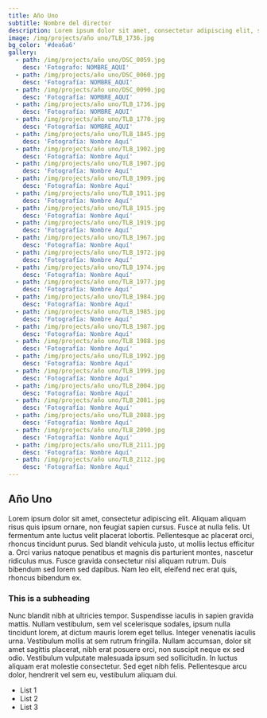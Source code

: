 ```yaml
---
title: Año Uno
subtitle: Nombre del director
description: Lorem ipsum dolor sit amet, consectetur adipiscing elit, sed do eiusmod tempor incididunt ut labore et dolore magna aliqua.
image: /img/projects/año uno/TLB_1736.jpg
bg_color: '#dea6a6'
gallery:
  - path: /img/projects/año uno/DSC_0059.jpg
    desc: 'Fotografo: NOMBRE_AQUI'
  - path: /img/projects/año uno/DSC_0060.jpg
    desc: 'Fotografía: NOMBRE_AQUI'
  - path: /img/projects/año uno/DSC_0090.jpg
    desc: 'Fotografía: NOMBRE_AQUI'
  - path: /img/projects/año uno/TLB_1736.jpg
    desc: 'Fotografía: NOMBRE_AQUI'
  - path: /img/projects/año uno/TLB_1770.jpg
    desc: 'Fotografía: NOMBRE_AQUI'
  - path: /img/projects/año uno/TLB_1845.jpg
    desc: 'Fotografía: Nombre Aquí'
  - path: /img/projects/año uno/TLB_1902.jpg
    desc: 'Fotografía: Nombre Aquí'
  - path: /img/projects/año uno/TLB_1907.jpg
    desc: 'Fotografía: Nombre Aquí'
  - path: /img/projects/año uno/TLB_1909.jpg
    desc: 'Fotografía: Nombre Aquí'
  - path: /img/projects/año uno/TLB_1911.jpg
    desc: 'Fotografía: Nombre Aquí'
  - path: /img/projects/año uno/TLB_1915.jpg
    desc: 'Fotografía: Nombre Aquí'
  - path: /img/projects/año uno/TLB_1919.jpg
    desc: 'Fotografía: Nombre Aquí'
  - path: /img/projects/año uno/TLB_1967.jpg
    desc: 'Fotografía: Nombre Aquí'
  - path: /img/projects/año uno/TLB_1972.jpg
    desc: 'Fotografía: Nombre Aquí'
  - path: /img/projects/año uno/TLB_1974.jpg
    desc: 'Fotografía: Nombre Aquí'
  - path: /img/projects/año uno/TLB_1977.jpg
    desc: 'Fotografía: Nombre Aquí'
  - path: /img/projects/año uno/TLB_1984.jpg
    desc: 'Fotografía: Nombre Aquí'
  - path: /img/projects/año uno/TLB_1985.jpg
    desc: 'Fotografía: Nombre Aquí'
  - path: /img/projects/año uno/TLB_1987.jpg
    desc: 'Fotografía: Nombre Aquí'
  - path: /img/projects/año uno/TLB_1988.jpg
    desc: 'Fotografía: Nombre Aquí'
  - path: /img/projects/año uno/TLB_1992.jpg
    desc: 'Fotografía: Nombre Aquí'
  - path: /img/projects/año uno/TLB_1999.jpg
    desc: 'Fotografía: Nombre Aquí'
  - path: /img/projects/año uno/TLB_2004.jpg
    desc: 'Fotografía: Nombre Aquí'
  - path: /img/projects/año uno/TLB_2081.jpg
    desc: 'Fotografía: Nombre Aquí'
  - path: /img/projects/año uno/TLB_2088.jpg
    desc: 'Fotografía: Nombre Aquí'
  - path: /img/projects/año uno/TLB_2090.jpg
    desc: 'Fotografía: Nombre Aquí'
  - path: /img/projects/año uno/TLB_2111.jpg
    desc: 'Fotografía: Nombre Aquí'
  - path: /img/projects/año uno/TLB_2112.jpg
    desc: 'Fotografía: Nombre Aquí'
---
```


## A&ntilde;o Uno

Lorem ipsum dolor sit amet, consectetur adipiscing elit. Aliquam aliquam risus quis ipsum ornare, non feugiat sapien cursus. Fusce at nulla felis. Ut fermentum ante luctus velit placerat lobortis. Pellentesque ac placerat orci, rhoncus tincidunt purus. Sed blandit vehicula justo, ut mollis lectus efficitur a. Orci varius natoque penatibus et magnis dis parturient montes, nascetur ridiculus mus. Fusce gravida consectetur nisi aliquam rutrum. Duis bibendum sed lorem sed dapibus. Nam leo elit, eleifend nec erat quis, rhoncus bibendum ex.

### This is a subheading

Nunc blandit nibh at ultricies tempor. Suspendisse iaculis in sapien gravida mattis. Nullam vestibulum, sem vel scelerisque sodales, ipsum nulla tincidunt lorem, at dictum mauris lorem eget tellus. Integer venenatis iaculis urna. Vestibulum mollis at sem rutrum fringilla. Nullam accumsan, dolor sit amet sagittis placerat, nibh erat posuere orci, non suscipit neque ex sed odio. Vestibulum vulputate malesuada ipsum sed sollicitudin. In luctus aliquam erat molestie consectetur. Sed eget nibh felis. Pellentesque arcu dolor, hendrerit vel sem eu, vestibulum aliquam dui.

* List 1
* List 2
* List 3
